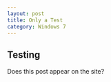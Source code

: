 ```yaml
---
layout: post
title: Only a Test
category: Windows 7
---
```


## Testing

Does this post appear on the site?
